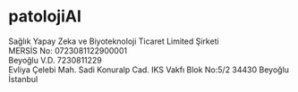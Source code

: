 # patolojiAI
Sağlık Yapay Zeka ve Biyoteknoloji Ticaret Limited Şirketi  
MERSİS No: 0723081122900001  
Beyoğlu V.D. 7230811229  
Evliya Çelebi Mah. Sadi Konuralp Cad. IKS Vakfı Blok No:5/2 34430 Beyoğlu İstanbul  


